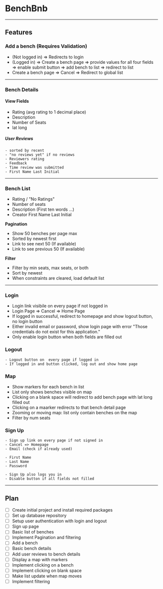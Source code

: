 # BenchBnb
---
## Features
### Add a bench (Requires Validation)
  - (Not logged in) => Redirects to login
  - (Logged in) => Create a bench page => provide values for all four fields => enable submit button => add bench to list => redirect to list
  - Create a bench page => Cancel => Redirect to global list 
---
### Bench Details
 #### View Fields
  - Rating (avg rating to 1 decimal place)
  - Description
  - Number of Seats
  - lat long
  ##### User Reviews 
    - sorted by recent
    - "no reviews yet" if no reviews
    - Reviewers rating
    - Feedback
    - Time review was submitted
    - First Name Last Initial
---
### Bench List
 - Rating / "No Ratings"
 - Number of seats
 - Description (First ten words ...)
 - Creator First Name Last Initial
 
 **Pagination**
 - Show 50 benches per page max
 - Sorted by newest first
 - Link to see next 50 (If available)
 - Link to see previous 50 (If available)
 
 **Filter**
 - Filter by min seats, max seats, or both
 - Sort by newest
 - When constraints are cleared, load default list
 
 ---
 ### Login 
  - Login link visibile on every page if not logged in
  - Login Page => Cancel => Home Page
  - If logged in successful, redirect to homepage and show logout button, no login button
  - Either invalid email or password, show login page with error "Those credentials do not exist for this application."
  - Only enable login button when both fields are filled out
  
  ### Logout 
    - Logout button on  every page if logged in
    - If logged in and button clicked, log out and show home page
    
 ### Map
  - Show markers for each bench in list
  - List only shows benches visible on map
  - Clicking on a blank space will redirect to add bench page with lat long filled  out
  - Clicking on a maarker redirects to that bench detail page
  - Zooming or moving map:  list only contain benches on the map
  - Filter by num seats
  
 
 ### Sign Up
    - Sign up link on every page if not signed in
    - Cancel => Homepage
    - Email (check if already used)
    
    - First Name
    - Last Name
    - Password
    
    - Sign Up also logs you in
    - Disable button if all fields not filled
 
 ---
 ## Plan
- [ ] Create initial project and install required packages
- [ ] Set up database repository
- [ ] Setup user authentication with login and logout
- [ ] Sign up page
- [ ] Basic list of benches 
- [ ] Implement Pagination and filtering
- [ ] Add a bench 
- [ ] Basic bench details
- [ ] Add user reviews to bench details
- [ ] Display a map with markers 
- [ ] Implement clicking on a bench
- [ ] Implement clicking on blank space
- [ ] Make list update when map moves 
- [ ] Implement filtering
